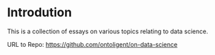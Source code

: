 # Introdution 

This is a collection of essays on various topics relating to data science. 

URL to Repo: https://github.com/ontoligent/on-data-science 